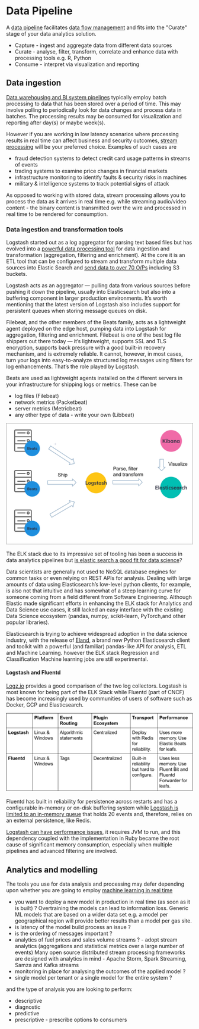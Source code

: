 # Data Pipeline

A [data pipeline](https://www.youtube.com/watch?v=VtzvF17ysbc) facilitates [data flow management](https://docs.cloudera.com/HDPDocuments/HDF3/HDF-3.4.0/hdf-overview/content/overview.html) and fits into the "Curate" stage of your data analytics solution.

* Capture - ingest and aggregate data from different data sources
* Curate -  analyse, filter, transform, correlate and enhance data with processing tools e.g. R, Python
* Consume - interpret via visualization and reporting

## Data ingestion

[Data warehousing and BI system pipelines](https://www.thoughtworks.com/insights/blog/agile-data-warehousing-and-business-intelligence-action) typically employ batch processing to data that has been stored over a period of time. This may involve polling to periodically look for data changes and process data in batches. The processing results may be consumed for visualization and reporting after day(s) or maybe week(s).

However if you are working in low latency scenarios where processing results in real time can affect business and security outcomes, [stream processing](https://medium.com/@gowthamy/big-data-battle-batch-processing-vs-stream-processing-5d94600d8103) will be your preferred choice. Examples of such cases are

* fraud detection systems to detect credit card usage patterns in streams of events
* trading systems to examine price changes in financial markets
* infrastructure monitoring to identify faults & security risks in machines
* military & intelligence systems to track potential signs of attack

As opposed to working with stored data, stream processing allows you to process the data as it arrives in real time e.g. while streaming audio/video content - the binary content is transmitted over the wire and processed in real time to be rendered for consumption.

### Data ingestion and transformation tools

Logstash started out as a log aggregator for parsing text based files but has evolved into a [powerful data processing tool]( https://opensource.com/article/17/10/logstash-fundamentals) for data ingestion and transformation (aggregation, filtering and enrichment). At the core it is an ETL tool that can be configured to stream and transform multiple data sources into Elastic Search and [send data to over 70 O/Ps](https://www.elastic.co/blog/archiving-your-event-stream-with-logstash) including S3 buckets.

Logstash acts as an aggregator — pulling data from various sources before pushing it down the pipeline, usually into Elasticsearch but also into a buffering component in larger production environments. It’s worth mentioning that the latest version of Logstash also includes support for persistent queues when storing message queues on disk.

Filebeat, and the other members of the Beats family, acts as a lightweight agent deployed on the edge host, pumping data into Logstash for aggregation, filtering and enrichment. Filebeat is one of the best log file shippers out there today — it’s lightweight, supports SSL and TLS encryption, supports back pressure with a good built-in recovery mechanism, and is extremely reliable. It cannot, however, in most cases, turn your logs into easy-to-analyze structured log messages using filters for log enhancements. That’s the role played by Logstash.

Beats are used as lightweight agents installed on the different servers in your infrastructure for shipping logs or metrics. These can be

* log files (Filebeat)
* network metrics (Packetbeat)
* server metrics (Metricbeat)
* any other type of data - write your own (Libbeat)

![elastic-stack](../Images/elastic-log-shippers.jpg)

The ELK stack due to its impressive set of tooling has been a success in data analytics pipelines but [is elastic search a good fit for data science](https://towardsdatascience.com/elasticsearch-for-data-science-just-got-way-easier-95912d724636)?

Data scientists are generally not used to NoSQL database engines for common tasks or even relying on REST APIs for analysis. Dealing with large amounts of data using Elasticsearch’s low-level python clients, for example, is also not that intuitive and has somewhat of a steep learning curve for someone coming from a field different from Software Engineering. Although Elastic made significant efforts in enhancing the ELK stack for Analytics and Data Science use cases, it still lacked an easy interface with the existing Data Science ecosystem (pandas, numpy, scikit-learn, PyTorch,and other popular libraries).

Elasticsearch is trying to achieve widespread adoption in the data science industry, with the release of [Eland](https://eland.readthedocs.io/en/latest/), a brand new Python Elasticsearch client and toolkit with a powerful (and familiar) pandas-like API for analysis, ETL and Machine Learning. however the ELK stack Regression and Classification Machine learning jobs are still experimental.

#### Logstash and Fluentd

[Logz.io](https://logz.io/blog/fluentd-logstash/) provides a good comparison of the two log collectors. Logstash is most known for being part of the ELK Stack while Fluentd (part of CNCF) has become increasingly used by communities of users of software such as Docker, GCP and Elasticsearch.

![logstash-fluentd-comparison](../Images/logstash-fluentd-comparison.png)

Fluentd has built in reliability for persistence across restarts and has a configurable in-memory or on-disk buffering system while [Logstash is limited to an in-memory queue](https://platform9.com/blog/kubernetes-logging-comparing-fluentd-vs-logstash) that holds 20 events and, therefore, relies on an external persistence, like Redis.

[Logstash can have performance issues](https://logz.io/blog/filebeat-vs-logstash/), it requires JVM to run, and this dependency coupled with the implementation in Ruby became the root cause of significant memory consumption, especially when multiple pipelines and advanced filtering are involved.

## Analytics and modelling

The tools you use for data analysis and processing may defer depending upon whether you are going to employ [machine learning in real time](https://dzone.com/articles/build-and-deploy-scalable-machine-learning-in-prod)

* you want to deploy a new model in production in real time (as soon as it is built) ? Overtraining the models can lead to information loss. Generic ML models that are based on a wider data set e.g. a model per geographical region will provide better results than a model per gas site.
* is latency of the model build process an issue ?
* is the ordering of messages important ?
* analytics of fuel prices and sales volume streams ? - adopt stream analytics (aggregations and statistical metrics over a large number of events) Many open source distributed stream processing frameworks are designed with analytics in mind - Apache Storm, Spark Streaming, Samza and Kafka streams
* monitoring in place for analysing the outcomes of the applied model ?
* single model per tenant or a single model for the entire system ?

and the type of analysis you are looking to perform:

* descriptive
* diagnostic
* predictive
* prescriptive - prescribe options to consumers
